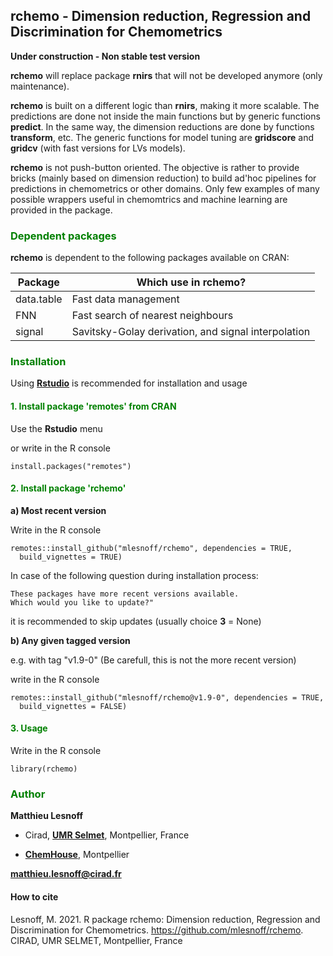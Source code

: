 ## rchemo - Dimension reduction, Regression and Discrimination for Chemometrics  

**Under construction - Non stable test version**

**rchemo** will replace package **rnirs** that will not be developed anymore (only maintenance).

**rchemo** is built on a different logic than **rnirs**, making it more scalable. The predictions are done not inside the main functions but by generic functions **predict**. In the same way, the dimension reductions are done by functions **transform**, etc. The generic functions for model tuning are **gridscore** and **gridcv** (with fast versions for LVs models).

**rchemo** is not push-button oriented. The objective is rather to provide bricks (mainly based on dimension reduction) to build ad'hoc pipelines for predictions in chemometrics or other domains. Only few examples of many possible wrappers useful in chemomtrics and machine learning are provided in the package.  

### <span style="color:green"> **Dependent packages** </span> 

**rchemo** is dependent to the following packages available on CRAN:

| Package | Which use in rchemo? |
|---|---|
| data.table | Fast data management |
| FNN | Fast search of nearest neighbours |
| signal | Savitsky-Golay derivation, and signal interpolation |

### <span style="color:green"> **Installation** </span> 

Using [**Rstudio**](https://www.rstudio.com/products/rstudio/download/) is recommended for installation and usage

#### <span style="color:green"> 1.  Install package **'remotes'** from CRAN </span>

Use the **Rstudio** menu 

or write in the R console
```{r}
install.packages("remotes")
```

#### <span style="color:green"> 2. Install package **'rchemo'** </span> 

**a) Most recent version**

Write in the R console
```{r}
remotes::install_github("mlesnoff/rchemo", dependencies = TRUE, 
  build_vignettes = TRUE)
```
In case of the following question during installation process:
```{r}
These packages have more recent versions available.
Which would you like to update?"
```
it is recommended to skip updates (usually choice **3** = None)

**b) Any given tagged version**

e.g. with tag "v1.9-0"   (Be carefull, this is not the more recent version)

write in the R console
```{r}
remotes::install_github("mlesnoff/rchemo@v1.9-0", dependencies = TRUE, 
  build_vignettes = FALSE)
```

#### <span style="color:green"> 3. Usage </span>

Write in the R console
```{r}
library(rchemo)
```

### <span style="color:green"> **Author** </span> 

**Matthieu Lesnoff**

- Cirad, [**UMR Selmet**](https://umr-selmet.cirad.fr/en), Montpellier, France

- [**ChemHouse**](https://www.chemproject.org/ChemHouse), Montpellier

**matthieu.lesnoff@cirad.fr**

#### How to cite

Lesnoff, M. 2021. R package rchemo: Dimension reduction, Regression and Discrimination for Chemometrics. https://github.com/mlesnoff/rchemo. CIRAD, UMR SELMET, Montpellier, France




